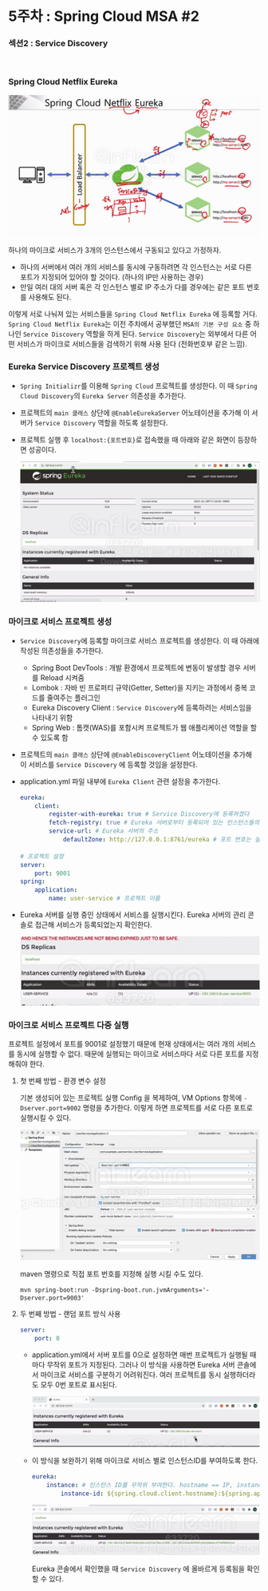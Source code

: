 # 5주차 : Spring Cloud MSA #2

### 섹션2 : Service Discovery
<br/>

### Spring Cloud Netflix Eureka

![1.png](./images/1.png)

하나의 마이크로 서비스가 3개의 인스턴스에서 구동되고 있다고 가정하자.  

- 하나의 서버에서 여러 개의 서비스를 동시에 구동하려면 각 인스턴스는 서로 다른 포트가 지정되어 있어야 할 것이다. (하나의 IP만 사용하는 경우)
- 만일 여러 대의 서버 혹은 각 인스턴스 별로 IP 주소가 다를 경우에는 같은 포트 번호를 사용해도 된다.

이렇게 서로 나눠져 있는 서비스들을 `Spring Cloud Netflix Eureka` 에 등록할 거다. `Spring Cloud Netflix Eureka`는  이전 주차에서 공부했던 `MSA의 기본 구성 요소` 중 하나인 `Service Discovery` 역할을 하게 된다. `Service Discovery`는  외부에서 다른 어떤 서비스가 마이크로 서비스들을 검색하기 위해 사용 된다 (전화번호부 같은 느낌).

### Eureka Service Discovery 프로젝트 생성

- `Spring Initializr`를 이용해 `Spring Cloud` 프로젝트를 생성한다. 이 때 `Spring Cloud Discovery`의 `Eureka Server` 의존성을 추가한다.
- 프로젝트의 `main 클래스` 상단에 `@EnableEurekaServer` 어노테이션을 추가해 이 서버가 `Service Discovery` 역할을 하도록 설정한다.
- 프로젝트 실행 후 `localhost:{포트번호}`로 접속했을 때 아래와 같은 화면이 등장하면 성공이다.
    
    ![2.png](./images/2.png)
    

### 마이크로 서비스 프로젝트 생성

- `Service Discovery`에 등록할 마이크로 서비스 프로젝트를 생성한다. 이 때 아래에 작성된 의존성들을 추가한다.
    - Spring Boot DevTools : 개발 환경에서 프로젝트에 변동이 발생할 경우 서버를 Reload 시켜줌
    - Lombok : 자바 빈 프로퍼티 규약(Getter, Setter)을 지키는 과정에서 중복 코드를 줄여주는 플러그인
    - Eureka Discovery Client : `Service Discovery`에 등록하려는 서비스임을 나타내기 위함
    - Spring Web : 톰캣(WAS)를 포함시켜 프로젝트가 웹 애플리케이션 역할을 할 수 있도록 함
- 프로젝트의 `main 클래스` 상단에 `@EnableDiscoveryClient` 어노테이션을 추가해 이 서비스를 `Service Discovery` 에 등록할 것임을 설정한다.
- application.yml 파일 내부에 `Eureka Client` 관련 설정을 추가한다.
    
    ```yaml
    eureka:
    	client:
    		register-with-eureka: true # Service Discovery에 등록하겠다
    		fetch-registry: true # Eureka 서버로부터 등록되어 있는 인스턴스들의 정보를 주기적으로 가져올 것이다
    		service-url: # Eureka 서버의 주소
    			defaultZone: http://127.0.0.1:8761/eureka # 포트 번호는 설정에 따라 달라짐
    			
    # 프로젝트 설정
    server:
    	port: 9001
    spring:
    	application:
    		name: user-service # 프로젝트 이름
    ```
    
- Eureka 서버를 실행 중인 상태에서 서비스를 실행시킨다. Eureka 서버의 관리 콘솔로 접근해 서비스가 등록되었는지 확인한다.
    
    ![3.png](./images/3.png)
    

### 마이크로 서비스 프로젝트 다중 실행

프로젝트 설정에서 포트를 9001로 설정했기 때문에 현재 상태에서는 여러 개의 서비스를 동시에 실행할 수 없다. 때문에 실행되는 마이크로 서비스마다 서로 다른 포트를 지정해줘야 한다.

1. 첫 번째 방법 - 환경 변수 설정
    
    기본 생성되어 있는 프로젝트 실행 Config 을 복제하여, VM Options 항목에 `-Dserver.port=9002` 명령을 추가한다. 이렇게 하면 프로젝트를 서로 다른 포트로 실행시킬 수 있다.
    
    ![4.png](./images/4.png)
    
    maven 명령으로 직접 포트 번호를 지정해 실행 시킬 수도 있다.
    
    ```
    mvn spring-boot:run -Dspring-boot.run.jvmArguments='-Dserver.port=9003'
    ```
    
2. 두 번째 방법 - 랜덤 포트 방식 사용
    
    ```yaml
    server:
    	port: 0
    ```
    
    - application.yml에서 서버 포트를 0으로 설정하면 매번 프로젝트가 실행될 때마다 무작위 포트가 지정된다. 그러나 이 방식을 사용하면 Eureka 서버 콘솔에서 마이크로 서비스를 구분하기 어려워진다. 여러 프로젝트를 동시 실행하더라도 모두 0번 포트로 표시된다.
        
        ![5.png](./images/5.png)
        
    - 이 방식을 보완하기 위해 마이크로 서비스 별로 인스턴스ID를 부여하도록 한다.
        
        ```yaml
        eureka:
        	instance: # 인스턴스 ID를 무작위 부여한다. hostname == IP, instance_id == random.value
        		instance-id: ${spring.cloud.client.hostname}:${spring.application.instance_id:${random.value}}
        ```
        
        ![6.png](./images/6.png)
        
        Eureka 콘솔에서 확인했을 때 `Service Discovery` 에 올바르게 등록됨을 확인할 수 있다.